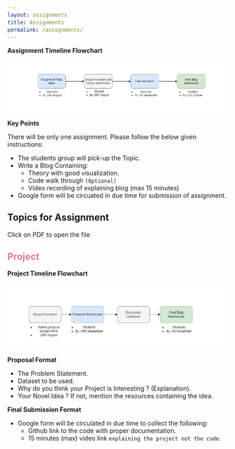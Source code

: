 ```yaml
---
layout: assignments
title: Assignments
permalink: /assignments/
---
```

**Assignment Timeline Flowchart**

![](/_images/assignment.jpg)

**Key Points**

There will be only one assignment. Please follow the below given instructions:

- The students group will pick-up the Topic.
- Write a Blog Containing:
    - Theory with good visualization.
    - Code walk through `(Optional)`
    - Video recording of explaining blog (max 15 minutes)
- Google form will be circuated in due time for submission of assignment.

<h2>Topics for Assignment</h2>
<p>Click on PDF to open the file<a title="Download problems (pdf)" href="https://drive.google.com/file/d/1_JRu1NF-f5HPyhz7HcFCxB7VeERGT9or/view?usp=sharing"><i class="fas fa-file-pdf"></i></a></p>


<h2 style="color: #da7b93;"><b>Project</b></h2>

**Project Timeline Flowchart**

![](/_images/Project_cropped.jpg)

**Proposal Format**

- The Problem Statement.
- Dataset to be used.
- Why do you think your Project is Interesting ? (Explanation).
- Your Novel Idea ? If not, mention the resources containing the idea.

**Final Submission Format**

- Google form will be circulated in due time to collect the following:
    - Github link to the code with proper documentation.
    - 15 minutes (max) video link `explaining the project not the code`.
